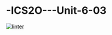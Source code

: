 # -ICS2O---Unit-6-03
 [![linter](https://github.com/Huzaifa-Khalid2/ICS2O.Unit-6-03/workflows/linter/badge.svg)](https://github.com/marketplace/actions/super-linter)
